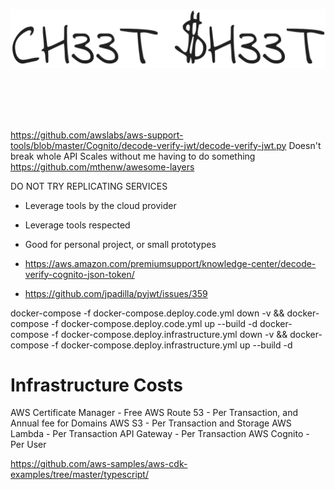 <p align="center">
  <img
    alt="Cheet Sheet"
    src="/docs/images/readme_logo.png"
    width="700"
  />
</p>
<br/><br/><br/><br/>


https://github.com/awslabs/aws-support-tools/blob/master/Cognito/decode-verify-jwt/decode-verify-jwt.py
Doesn't break whole API
Scales without me having to do something
https://github.com/mthenw/awesome-layers


DO NOT TRY REPLICATING SERVICES
- Leverage tools by the cloud provider
- Leverage tools respected
- Good for personal project, or small prototypes

- https://aws.amazon.com/premiumsupport/knowledge-center/decode-verify-cognito-json-token/
- https://github.com/jpadilla/pyjwt/issues/359


docker-compose -f docker-compose.deploy.code.yml down -v && docker-compose -f docker-compose.deploy.code.yml up --build -d
docker-compose -f docker-compose.deploy.infrastructure.yml down -v && docker-compose -f docker-compose.deploy.infrastructure.yml up --build -d



# Infrastructure Costs
AWS Certificate Manager - Free
AWS Route 53 - Per Transaction, and Annual fee for Domains
AWS S3 - Per Transaction and Storage
AWS Lambda - Per Transaction
API Gateway - Per Transaction
AWS Cognito - Per User

https://github.com/aws-samples/aws-cdk-examples/tree/master/typescript/
